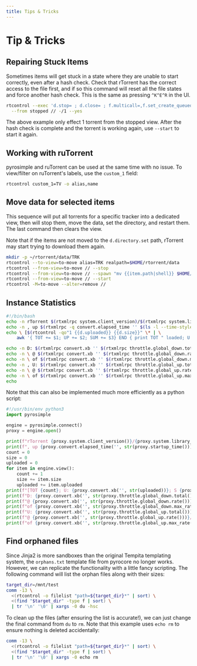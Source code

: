 ```yaml
---
title: Tips & Tricks
---
```


# Tip & Tricks

## Repairing Stuck Items

Sometimes items will get stuck in a state where they are unable to start correctly, even after a hash check. Check that rTorrent has the correct access to the file first, and if so this command will reset all the file states and force another hash check. This is the same as pressing `^K^E^R` in the UI.

```bash
rtcontrol --exec 'd.stop= ; d.close= ; f.multicall=,f.set_create_queued=0,f.set_resize_queued=0 ; d.check_hash=' \
  --from stopped // -/1 --yes
```

The above example only effect 1 torrent from the stopped view. After the hash check is complete and the torrent is working again, use `--start` to start it again.

## Working with ruTorrent

pyrosimple and ruTorrent can be used at the same time with no issue. To view/filter on ruTorrent's labels, use the `custom_1` field:

```bash
rtcontrol custom_1=TV -o alias,name
```

## Move data for selected items

This sequence will put all torrents for a specific tracker into a dedicated view,
then will stop them, move the data, set the directory, and restart them. The last
command then clears the view.

Note that if the items are not moved to the `d.directory.set` path, rTorrent
may start trying to download them again.

```bash
mkdir -p ~/rtorrent/data/TRK
rtcontrol --to-view=to-move alias=TRK realpath=$HOME/rtorrent/data
rtcontrol --from-view=to-move // --stop
rtcontrol --from-view=to-move // --spawn "mv {{item.path|shell}} $HOME/rtorrent/data/TRK" --exec "d.directory.set=$HOME/rtorrent/data/TRK" --flush
rtcontrol --from-view=to-move // --start
rtcontrol -M=to-move --alter=remove //
```

## Instance Statistics

```bash
#!/bin/bash
echo -n rTorrent $(rtxmlrpc system.client_version)/$(rtxmlrpc system.library_version)
echo -n , up $(rtxmlrpc -q convert.elapsed_time '' $(ls -l --time-style '+%s' $SCGI_SOCKET | awk '{print $6}'))
echo \ [$(rtcontrol -qo"1 {{d.uploaded}} {{d.size}}" \* | \
    awk '{ TOT += $1; UP += $2; SUM += $3} END { print TOT " loaded; U: " UP/1024/1024/1024 " GiB; S: " SUM/1024/1024/1024 }') GiB]

echo -n D: $(rtxmlrpc convert.xb '' $(rtxmlrpc throttle.global_down.total))
echo -n \ @ $(rtxmlrpc convert.xb '' $(rtxmlrpc throttle.global_down.rate))/s
echo -n \ of $(rtxmlrpc convert.xb '' $(rtxmlrpc throttle.global_down.max_rate))/s
echo -n , U: $(rtxmlrpc convert.xb '' $(rtxmlrpc throttle.global_up.total))
echo -n \ @ $(rtxmlrpc convert.xb '' $(rtxmlrpc throttle.global_up.rate))/s
echo -n \ of $(rtxmlrpc convert.xb '' $(rtxmlrpc throttle.global_up.max_rate))/s
echo
```

Note that this can also be implemented much more efficiently as a python script:
```python
#!/usr/bin/env python3
import pyrosimple

engine = pyrosimple.connect()
proxy = engine.open()

print(f"rTorrent {proxy.system.client_version()}/{proxy.system.library_version()}", end='')
print(f", up {proxy.convert.elapsed_time('', str(proxy.startup_time()))}", end='')
count = 0
size = 0
uploaded = 0
for item in engine.view():
    count += 1
    size += item.size
    uploaded += item.uploaded
print(f"[TOT {count}; U: {proxy.convert.xb('', str(uploaded))}; S {proxy.convert.xb('', str(size))}]")
print(f"D: {proxy.convert.xb('', str(proxy.throttle.global_down.total()))} ", end='')
print(f"@ {proxy.convert.xb('', str(proxy.throttle.global_down.rate()))}/s ", end='')
print(f"of {proxy.convert.xb('', str(proxy.throttle.global_down.max_rate()))}/s, ", end='')
print(f"U: {proxy.convert.xb('', str(proxy.throttle.global_up.total()))} ", end='')
print(f"@ {proxy.convert.xb('', str(proxy.throttle.global_up.rate()))}/s ", end='')
print(f"of {proxy.convert.xb('', str(proxy.throttle.global_up.max_rate()))}/s")
```

## Find orphaned files

Since Jinja2 is more sandboxes than the original Tempita templating system, the `orphans.txt` template file from pyrocore no longer works. However, we can replicate the functionality with a little fancy scripting. The following command will list the orphan files along with their sizes:
```bash
target_dir=/mnt/test
comm -13 \
  <(rtcontrol -o filelist "path=${target_dir}*" | sort) \
  <(find "$target_dir" -type f | sort) \
  | tr '\n' '\0' | xargs -0 du -hsc
```

To clean up the files (after ensuring the list is accurate!), we can just change the final command from `du` to `rm`. Note that this example uses `echo rm` to ensure nothing is deleted accidentally:

```bash
comm -13 \
  <(rtcontrol -o filelist "path=${target_dir}*" | sort) \
  <(find "$target_dir" -type f | sort) \
  | tr '\n' '\0' | xargs -0 echo rm
```
